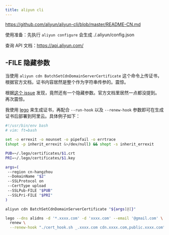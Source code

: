 ```yaml
---
title: aliyun cli
---
```



https://github.com/aliyun/aliyun-cli/blob/master/README-CN.md

使用准备：先执行 `aliyun configure` 会生成 ./.aliyun/config.json

查询 API 文档：https://api.aliyun.com/

## -FILE 隐藏参数

当使用 `aliyun cdn BatchSetCdnDomainServerCertificate` 这个命令上传证书，根据官方文档，证书内容居然是整个作为字符串传参的。震惊。

根据[这个 issue](https://github.com/aliyun/aliyun-cli/issues/298) 发现，竟然还有一个隐藏参数。官方文档里居然一点都没提到。再次震惊。

我使用 [lego](https://github.com/go-acme/lego) 来生成证书，再配合 `--run-hook` 以及 `--renew-hook` 参数即可在生成证书后部署到阿里云。具体例子如下：

```sh
#!/usr/bin/env bash
# vim: ft=bash

set -o errexit -o nounset -o pipefail -o errtrace
(shopt -p inherit_errexit &>/dev/null) && shopt -s inherit_errexit

PUB=~/.lego/certificates/$1.crt
PRI=~/.lego/certificates/$1.key

args=(
 --region cn-hangzhou
 --DomainName "$2"
 --SSLProtocol on
 --CertType upload
 --SSLPub-FILE "$PUB"
 --SSLPri-FILE "$PRI"
)

aliyun cdn BatchSetCdnDomainServerCertificate "${args[@]}"
```

```sh
lego --dns alidns -d '*.xxxx.com' -d 'xxxx.com' --email '@gmail.com' \
  renew \
  --renew-hook "./cert_hook.sh _.xxxx.com cdn.xxxx.com,public.xxxx.com"
```
